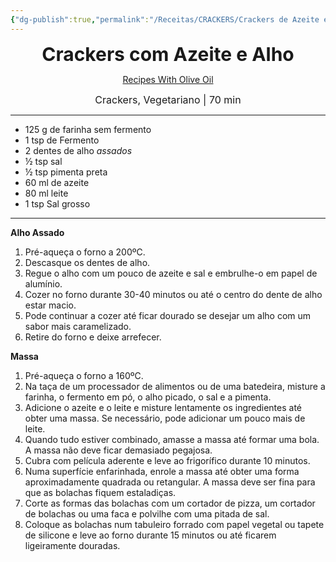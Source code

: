 ```yaml
---
{"dg-publish":true,"permalink":"/Receitas/CRACKERS/Crackers de Azeite e Alho/","title":"Crackers com Azeite e Alho","tags":["💚ok"]}
---
```


<div style="text-align: center;"> <span style="font-size: 30px;"><b>Crackers com Azeite e Alho</b></span> </div>

<span class="center"> <center> [Recipes With Olive Oil](https://recipeswitholiveoil.com/diy-crackers-olive-oil-garlic/) </center></span>

<div style="text-align: center;"> <span style="font-size: 16px;">  Crackers, Vegetariano | 70 min </span> </div>

---
- 125 g de farinha sem fermento
- 1 tsp de Fermento
- 2 dentes de alho *assados*
- ½ tsp sal
- ½ tsp pimenta preta
- 60 ml de azeite
- 80 ml leite
- 1 tsp Sal grosso
---
**Alho Assado**
1. Pré-aqueça o forno a 200ºC.
2. Descasque os dentes de alho.
3. Regue o alho com um pouco de azeite e sal e embrulhe-o em papel de alumínio.
4. Cozer no forno durante 30-40 minutos ou até o centro do dente de alho estar macio.
5. Pode continuar a cozer até ficar dourado se desejar um alho com um sabor mais caramelizado.
6. Retire do forno e deixe arrefecer.

**Massa**
1. Pré-aqueça o forno a 160ºC.
2. Na taça de um processador de alimentos ou de uma batedeira, misture a farinha, o fermento em pó, o alho picado, o sal e a pimenta.
3. Adicione o azeite e o leite e misture lentamente os ingredientes até obter uma massa. Se necessário, pode adicionar um pouco mais de leite.
4. Quando tudo estiver combinado, amasse a massa até formar uma bola. A massa não deve ficar demasiado pegajosa.
5. Cubra com película aderente e leve ao frigorífico durante 10 minutos.
6. Numa superfície enfarinhada, enrole a massa até obter uma forma aproximadamente quadrada ou retangular. A massa deve ser fina para que as bolachas fiquem estaladiças.
7. Corte as formas das bolachas com um cortador de pizza, um cortador de bolachas ou uma faca e polvilhe com uma pitada de sal.
8. Coloque as bolachas num tabuleiro forrado com papel vegetal ou tapete de silicone e leve ao forno durante 15 minutos ou até ficarem ligeiramente douradas.